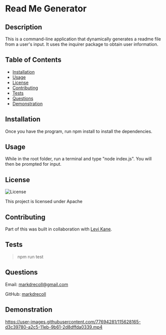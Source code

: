 # Read Me Generator
  ## Description
  This is a command-line application that dynamically generates a readme file from a user's input. It uses the inquirer package to obtain user information.
  ## Table of Contents
   - [Installation](#Installation)
   - [Usage](#Usage)
   - [License](#License)
   - [Contributing](#Contributing)
   - [Tests](#Tests)
   - [Questions](#Questions)
   - [Demonstration](#Demonstration)
  ## Installation
  Once you have the program, run npm install to install the dependencies.
  ## Usage
  While in the root folder, run a terminal and type "node index.js". You will then be prompted for input.
  ## License
![License](https://img.shields.io/badge/License-Apache%202.0-blue.svg)
  
This project is licensed under Apache  
  ## Contributing
  Part of this was built in collaboration with [Levi Kane](https://github.com/levickane).
  ## Tests
  >npm run test
  ## Questions
  Email: markdrecoll@gmail.com

  GitHub: [markdrecoll](https://github.com/markdrecoll/)

  ## Demonstration
  https://user-images.githubusercontent.com/77694281/115628165-d3c39780-a2c5-11eb-9b61-2d8dffda0339.mp4
